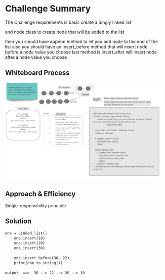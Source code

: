 # Challenge Summary
<!-- Description of the challenge -->

The Challenge requirements is basic create a Singly linked list 

and node class to create node that will be added to the list 

then you should have append method to let you add node to the end of the list also you should have an insert_before method
that will insert node before a node value you choose  last method is insert_after will insert node after a node value you choose


## Whiteboard Process

![witeboard](../images/linked_list_insertions.jpg)

## Approach & Efficiency
 Single-responsibility principle 

## Solution
<!-- Show how to run your code, and examples of it in action -->

```
one = Linked_list()
    one.insert(10)
    one.insert(20)
    one.insert(30)

    one.insert_before(30, 22)
    print(one.to_string())

output  ==>  30 --> 22 --> 20 --> 10
```
